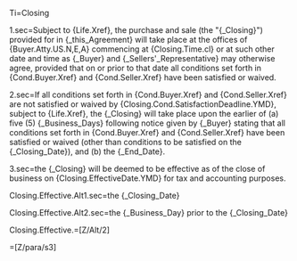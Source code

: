 Ti=Closing

1.sec=Subject to {Life.Xref}, the purchase and sale (the "{_Closing}") provided for in {_this_Agreement} will take place at the offices of {Buyer.Atty.US.N,E,A} commencing at {Closing.Time.cl} or at such other date and time as {_Buyer} and {_Sellers'_Representative} may otherwise agree, provided that on or prior to that date all conditions set forth in {Cond.Buyer.Xref} and {Cond.Seller.Xref} have been satisfied or waived.

2.sec=If all conditions set forth in {Cond.Buyer.Xref} and {Cond.Seller.Xref} are not satisfied or waived by {Closing.Cond.SatisfactionDeadline.YMD}, subject to {Life.Xref}, the {_Closing} will take place upon the earlier of (a) five (5) {_Business_Days} following notice given by {_Buyer} stating that all conditions set forth in {Cond.Buyer.Xref} and {Cond.Seller.Xref} have been satisfied or waived (other than conditions to be satisfied on the {_Closing_Date}), and (b) the {_End_Date}.

3.sec=the {_Closing} will be deemed to be effective as of the close of business on {Closing.EffectiveDate.YMD} for tax and accounting purposes.

Closing.Effective.Alt1.sec=the {_Closing_Date}

Closing.Effective.Alt2.sec=the {_Business_Day} prior to the {_Closing_Date}

Closing.Effective.=[Z/Alt/2]

=[Z/para/s3]

